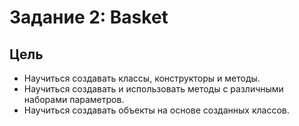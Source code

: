 # Задание 2: Basket

## Цель

* Научиться создавать классы, конструкторы и методы.
* Научиться создавать и использовать методы с различными наборами параметров.
* Научиться создавать объекты на основе созданных классов.
